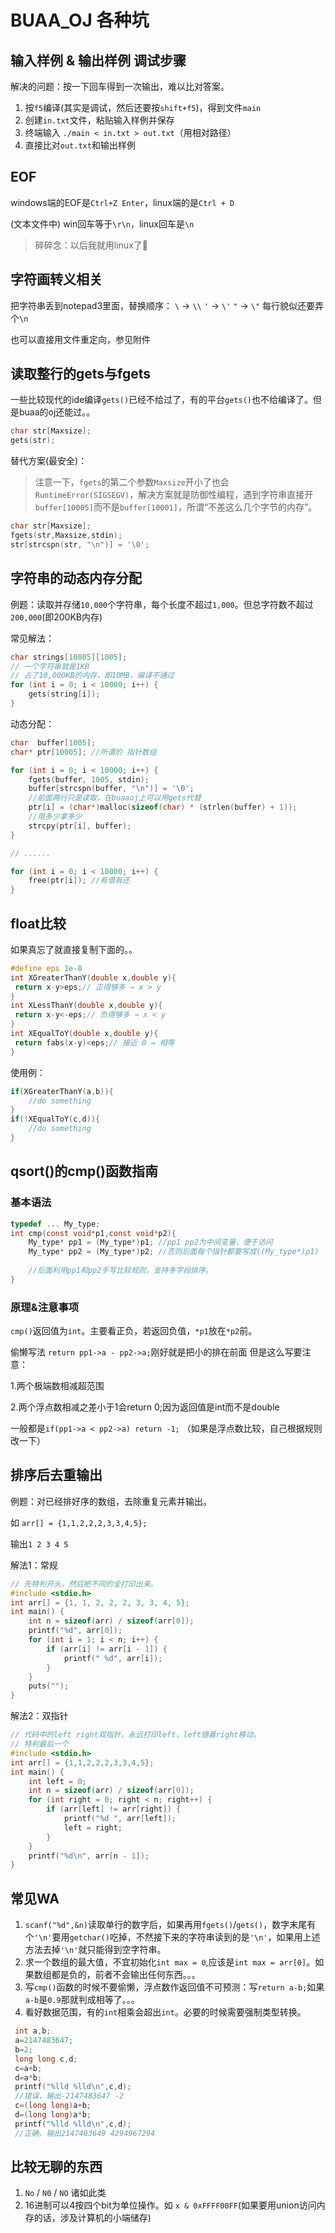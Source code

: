 # BUAA_OJ 各种坑

## 输入样例 & 输出样例 调试步骤

解决的问题：按一下回车得到一次输出，难以比对答案。

1. 按`f5`编译(其实是调试，然后还要按`shift+f5`)，得到文件`main`
2. 创建`in.txt`文件，粘贴输入样例并保存
3. 终端输入 `./main < in.txt > out.txt`（用相对路径）
4. 直接比对`out.txt`和输出样例

## EOF

windows端的EOF是`Ctrl+Z Enter`，linux端的是`Ctrl + D`

(文本文件中) win回车等于`\r\n`，linux回车是`\n`

> 碎碎念：以后我就用linux了🤪

## 字符画转义相关

把字符串丢到notepad3里面，替换顺序：
`\` -> `\\`
`'` -> `\'`
`"` -> `\"`
每行貌似还要弄个`\n`

也可以直接用文件重定向，参见附件

## 读取整行的gets与fgets

一些比较现代的ide编译`gets()`已经不给过了，有的平台`gets()`也不给编译了。但是buaa的oj还能过。。

```c
char str[Maxsize];
gets(str);
```

替代方案(最安全)：
> 注意一下，`fgets`的第二个参数`Maxsize`开小了也会`RuntimeError(SIGSEGV)`，解决方案就是防御性编程，遇到字符串直接开`buffer[10005]`而不是`buffer[10001]`，所谓“不差这么几个字节的内存”。

```c
char str[Maxsize];
fgets(str,Maxsize,stdin);
str[strcspn(str, "\n")] = '\0';
```

## 字符串的动态内存分配

例题：读取并存储`10,000`个字符串，每个长度不超过`1,000`。但总字符数不超过`200,000`(即200KB内存)

常见解法：

```c
char strings[10005][1005];
// 一个字符串就是1KB
// 占了10,000KB的内存，即10MB，编译不通过
for (int i = 0; i < 10000; i++) {
    gets(string[i]);
}
```

动态分配：

```c
char  buffer[1005];
char* ptr[10005]; //所谓的 指针数组

for (int i = 0; i < 10000; i++) {
    fgets(buffer, 1005, stdin);
    buffer[strcspn(buffer, "\n")] = '\0';
    //前面两行只是读取，在buaaoj上可以用gets代替
    ptr[i] = (char*)malloc(sizeof(char) * (strlen(buffer) + 1));
    //用多少拿多少
    strcpy(ptr[i], buffer);
}

// ......

for (int i = 0; i < 10000; i++) {
    free(ptr[i]); //有借有还
}
```

## float比较

如果真忘了就直接复制下面的。。

```c
#define eps 1e-8
int XGreaterThanY(double x,double y){
 return x-y>eps;// 正得够多 → x > y
}
int XLessThanY(double x,double y){
 return x-y<-eps;// 负得够多 → x < y
}
int XEqualToY(double x,double y){
 return fabs(x-y)<eps;// 接近 0 → 相等
}
```

使用例：

```c
if(XGreaterThanY(a,b)){
    //do something
}
if(!XEqualToY(c,d)){
    //do something
}
```

## qsort()的cmp()函数指南

### 基本语法

```c
typedef ... My_type;
int cmp(const void*p1,const void*p2){
    My_type* pp1 = (My_type*)p1; //pp1 pp2为中间变量，便于访问
    My_type* pp2 = (My_type*)p2; //否则后面每个指针都要写成((My_type*)p1)
    
    //后面利用pp1和pp2手写比较规则，支持多字段排序。
}
```

### 原理&注意事项

`cmp()`返回值为`int`。主要看正负，若返回负值，`*p1`放在`*p2`前。

偷懒写法 `return pp1->a - pp2->a;`刚好就是把小的排在前面
但是这么写要注意：

1.两个极端数相减超范围

2.两个浮点数相减之差小于1会return 0;因为返回值是int而不是double

一般都是`if(pp1->a < pp2->a) return -1;`
（如果是浮点数比较，自己根据规则改一下）

## 排序后去重输出

例题：对已经排好序的数组，去除重复元素并输出。

如 `arr[] = {1,1,2,2,2,3,3,4,5};`

输出`1 2 3 4 5`

解法1：常规

```c
// 先特判开头，然后把不同的全打印出来。
#include <stdio.h>
int arr[] = {1, 1, 2, 2, 2, 3, 3, 4, 5};
int main() {
    int n = sizeof(arr) / sizeof(arr[0]);
    printf("%d", arr[0]);
    for (int i = 1; i < n; i++) {
        if (arr[i] != arr[i - 1]) {
            printf(" %d", arr[i]);
        }
    }
    puts("");
}
```

解法2：双指针

```c
// 代码中的left right双指针，永远打印left，left随着right移动。
// 特判最后一个
#include <stdio.h>
int arr[] = {1,1,2,2,2,3,3,4,5};
int main() {
    int left = 0;
    int n = sizeof(arr) / sizeof(arr[0]);
    for (int right = 0; right < n; right++) {
        if (arr[left] != arr[right]) {
            printf("%d ", arr[left]);
            left = right;
        }
    }
    printf("%d\n", arr[n - 1]);
}
```

## 常见WA

1. `scanf("%d",&n)`读取单行的数字后，如果再用`fgets()`/`gets()`，数字末尾有个`'\n'`要用`getchar()`吃掉，不然接下来的字符串读到的是`'\n'`，如果用上述方法去掉`'\n'`就只能得到空字符串。
2. 求一个数组的最大值，不宜初始化`int max = 0`,应该是`int max = arr[0]`。如果数组都是负的，前者不会输出任何东西。。。
3. 写`cmp()`函数的时候不要偷懒，浮点数作返回值不可预测：写`return a-b;`如果`a-b`是`0.9`那就判成相等了。。。
4. 看好数据范围，有的`int`相乘会超出`int`。必要的时候需要强制类型转换。

```c
 int a,b;
 a=2147483647;
 b=2;
 long long c,d;
 c=a+b;
 d=a*b;
 printf("%lld %lld\n",c,d);
 //错误，输出-2147483647 -2
 c=(long long)a+b;
 d=(long long)a*b;
 printf("%lld %lld\n",c,d);
 //正确，输出2147483649 4294967294
```

## 比较无聊的东西

1. `No` / `N0` / `NO` 诸如此类
2. 16进制可以4按四个bit为单位操作。如 `x & 0xFFFF00FF`(如果要用union访问内存的话，涉及计算机的小端储存)

